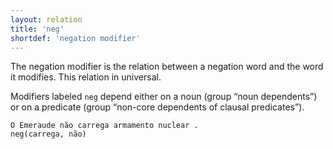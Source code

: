 ```yaml
---
layout: relation
title: 'neg'
shortdef: 'negation modifier'
---
```


The negation modifier is the relation between a negation word and the
word it modifies. This relation in universal.

Modifiers labeled `neg` depend either on a noun (group “noun
dependents”) or on a predicate (group “non-core dependents of clausal
predicates”).

~~~ sdparse
O Emeraude não carrega armamento nuclear .
neg(carrega, não)
~~~
